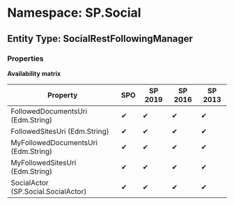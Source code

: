 # Namespace: SP.Social

## Entity Type: SocialRestFollowingManager

### Properties

**Availability matrix**

Property | SPO | SP 2019 | SP 2016 | SP 2013
----------|-----|---------|---------|--------
FollowedDocumentsUri (Edm.String) | ✔ | ✔ | ✔ | ✔
FollowedSitesUri (Edm.String) | ✔ | ✔ | ✔ | ✔
MyFollowedDocumentsUri (Edm.String) | ✔ | ✔ | ✔ | ✔
MyFollowedSitesUri (Edm.String) | ✔ | ✔ | ✔ | ✔
SocialActor (SP.Social.SocialActor) | ✔ | ✔ | ✔ | ✔

